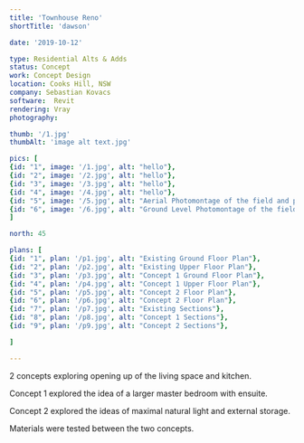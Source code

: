 ```yaml
---
title: 'Townhouse Reno'
shortTitle: 'dawson'

date: '2019-10-12'

type: Residential Alts & Adds
status: Concept
work: Concept Design
location: Cooks Hill, NSW
company: Sebastian Kovacs
software:  Revit
rendering: Vray
photography: 

thumb: '/1.jpg'
thumbAlt: 'image alt text.jpg'

pics: [
{id: "1", image: '/1.jpg', alt: "hello"},
{id: "2", image: '/2.jpg', alt: "hello"},
{id: "3", image: '/3.jpg', alt: "hello"},
{id: "4", image: '/4.jpg', alt: "hello"},
{id: "5", image: '/5.jpg', alt: "Aerial Photomontage of the field and proposed facility building"},
{id: "6", image: '/6.jpg', alt: "Ground Level Photomontage of the field and proposed facility building"}
]

north: 45

plans: [
{id: "1", plan: '/p1.jpg', alt: "Existing Ground Floor Plan"},
{id: "2", plan: '/p2.jpg', alt: "Existing Upper Floor Plan"},
{id: "3", plan: '/p3.jpg', alt: "Concept 1 Ground Floor Plan"},
{id: "4", plan: '/p4.jpg', alt: "Concept 1 Upper Floor Plan"},
{id: "5", plan: '/p5.jpg', alt: "Concept 2 Floor Plan"},
{id: "6", plan: '/p6.jpg', alt: "Concept 2 Floor Plan"},
{id: "7", plan: '/p7.jpg', alt: "Existing Sections"},
{id: "8", plan: '/p8.jpg', alt: "Concept 1 Sections"},
{id: "9", plan: '/p9.jpg', alt: "Concept 2 Sections"},

]

---
```


2 concepts exploring opening up of the living space and kitchen. 

Concept 1 explored the idea of a larger master bedroom with ensuite.

Concept 2 explored the ideas of maximal natural light and external storage. 

Materials were tested between the two concepts.